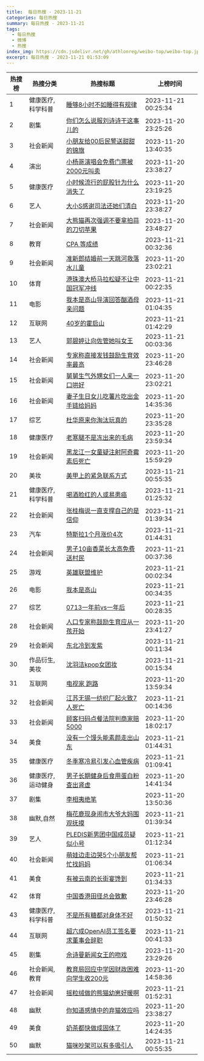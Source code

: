 ```yaml
---
title:  每日热搜 - 2023-11-21
categories: 每日热搜
summary: 每日热搜 - 2023-11-21
tags:
  - 每日热搜
  - 微博
  - 热搜
index_img: https://cdn.jsdelivr.net/gh/athlonreg/weibo-top/weibo-top.jpeg
excerpt: 每日热搜 - 2023-11-21 01:53:09
---
```


| 热搜榜 | 热搜分类 | 热搜标题 | 上榜时间 |
| --- | --- | --- | --- |
| 1 | 健康医疗,科学科普 | [睡够8小时不如睡得有规律](https://s.weibo.com/weibo%3Fq%3D%2523%E7%9D%A1%E5%A4%9F8%E5%B0%8F%E6%97%B6%E4%B8%8D%E5%A6%82%E7%9D%A1%E5%BE%97%E6%9C%89%E8%A7%84%E5%BE%8B%2523) | 2023-11-21 00:25:34 | 
| 2 | 剧集 | [你们怎么说服刘诗诗干这事儿的](https://s.weibo.com/weibo%3Fq%3D%2523%E4%BD%A0%E4%BB%AC%E6%80%8E%E4%B9%88%E8%AF%B4%E6%9C%8D%E5%88%98%E8%AF%97%E8%AF%97%E5%B9%B2%E8%BF%99%E4%BA%8B%E5%84%BF%E7%9A%84%2523) | 2023-11-20 23:25:26 | 
| 3 | 社会新闻 | [小朋友给00后民警送甜甜的锦旗](https://s.weibo.com/weibo%3Fq%3D%2523%E5%B0%8F%E6%9C%8B%E5%8F%8B%E7%BB%9900%E5%90%8E%E6%B0%91%E8%AD%A6%E9%80%81%E7%94%9C%E7%94%9C%E7%9A%84%E9%94%A6%E6%97%97%2523) | 2023-11-20 13:40:35 | 
| 4 | 演出 | [小杨哥演唱会免费门票被2000元叫卖](https://s.weibo.com/weibo%3Fq%3D%2523%E5%B0%8F%E6%9D%A8%E5%93%A5%E6%BC%94%E5%94%B1%E4%BC%9A%E5%85%8D%E8%B4%B9%E9%97%A8%E7%A5%A8%E8%A2%AB2000%E5%85%83%E5%8F%AB%E5%8D%96%2523) | 2023-11-20 23:38:27 | 
| 5 | 健康医疗 | [小时候流行的屁股针为什么消失了](https://s.weibo.com/weibo%3Fq%3D%2523%E5%B0%8F%E6%97%B6%E5%80%99%E6%B5%81%E8%A1%8C%E7%9A%84%E5%B1%81%E8%82%A1%E9%92%88%E4%B8%BA%E4%BB%80%E4%B9%88%E6%B6%88%E5%A4%B1%E4%BA%86%2523) | 2023-11-20 23:19:25 | 
| 6 | 艺人 | [大小S感谢司法还她们清白](https://s.weibo.com/weibo%3Fq%3D%2523%E5%A4%A7%E5%B0%8FS%E6%84%9F%E8%B0%A2%E5%8F%B8%E6%B3%95%E8%BF%98%E5%A5%B9%E4%BB%AC%E6%B8%85%E7%99%BD%2523) | 2023-11-20 23:38:27 | 
| 7 | 社会新闻 | [大熊猫再次强调不要拿拍蒜的刀切苹果](https://s.weibo.com/weibo%3Fq%3D%2523%E5%A4%A7%E7%86%8A%E7%8C%AB%E5%86%8D%E6%AC%A1%E5%BC%BA%E8%B0%83%E4%B8%8D%E8%A6%81%E6%8B%BF%E6%8B%8D%E8%92%9C%E7%9A%84%E5%88%80%E5%88%87%E8%8B%B9%E6%9E%9C%2523) | 2023-11-20 23:48:27 | 
| 8 | 教育 | [CPA 等成绩](https://s.weibo.com/weibo%3Fq%3D%2523CPA%20%E7%AD%89%E6%88%90%E7%BB%A9%2523) | 2023-11-21 00:32:36 | 
| 9 | 社会新闻 | [准新郎结婚前一天跳河救落水儿童](https://s.weibo.com/weibo%3Fq%3D%2523%E5%87%86%E6%96%B0%E9%83%8E%E7%BB%93%E5%A9%9A%E5%89%8D%E4%B8%80%E5%A4%A9%E8%B7%B3%E6%B2%B3%E6%95%91%E8%90%BD%E6%B0%B4%E5%84%BF%E7%AB%A5%2523) | 2023-11-20 23:02:21 | 
| 10 | 体育 | [港珠澳大桥马拉松疑不让中国冠军冲线](https://s.weibo.com/weibo%3Fq%3D%2523%E6%B8%AF%E7%8F%A0%E6%BE%B3%E5%A4%A7%E6%A1%A5%E9%A9%AC%E6%8B%89%E6%9D%BE%E7%96%91%E4%B8%8D%E8%AE%A9%E4%B8%AD%E5%9B%BD%E5%86%A0%E5%86%9B%E5%86%B2%E7%BA%BF%2523) | 2023-11-21 00:22:35 | 
| 11 | 电影 | [我本是高山导演回答酗酒母亲问题](https://s.weibo.com/weibo%3Fq%3D%2523%E6%88%91%E6%9C%AC%E6%98%AF%E9%AB%98%E5%B1%B1%E5%AF%BC%E6%BC%94%E5%9B%9E%E7%AD%94%E9%85%97%E9%85%92%E6%AF%8D%E4%BA%B2%E9%97%AE%E9%A2%98%2523) | 2023-11-21 01:04:35 | 
| 12 | 互联网 | [40岁的霍启山](https://s.weibo.com/weibo%3Fq%3D%252340%E5%B2%81%E7%9A%84%E9%9C%8D%E5%90%AF%E5%B1%B1%2523) | 2023-11-21 01:42:29 | 
| 13 | 艺人 | [郭碧婷让向佐管她叫女王](https://s.weibo.com/weibo%3Fq%3D%2523%E9%83%AD%E7%A2%A7%E5%A9%B7%E8%AE%A9%E5%90%91%E4%BD%90%E7%AE%A1%E5%A5%B9%E5%8F%AB%E5%A5%B3%E7%8E%8B%2523) | 2023-11-21 00:03:36 | 
| 14 | 社会新闻 | [专家称直接发钱鼓励生育效率最高](https://s.weibo.com/weibo%3Fq%3D%2523%E4%B8%93%E5%AE%B6%E7%A7%B0%E7%9B%B4%E6%8E%A5%E5%8F%91%E9%92%B1%E9%BC%93%E5%8A%B1%E7%94%9F%E8%82%B2%E6%95%88%E7%8E%87%E6%9C%80%E9%AB%98%2523) | 2023-11-20 23:46:28 | 
| 15 | 社会新闻 | [舅舅生气外甥女们一人亲一口哄好](https://s.weibo.com/weibo%3Fq%3D%2523%E8%88%85%E8%88%85%E7%94%9F%E6%B0%94%E5%A4%96%E7%94%A5%E5%A5%B3%E4%BB%AC%E4%B8%80%E4%BA%BA%E4%BA%B2%E4%B8%80%E5%8F%A3%E5%93%84%E5%A5%BD%2523) | 2023-11-20 23:02:21 | 
| 16 | 社会新闻 | [妻子生日女儿吃薯片吃出金手链给妈妈](https://s.weibo.com/weibo%3Fq%3D%2523%E5%A6%BB%E5%AD%90%E7%94%9F%E6%97%A5%E5%A5%B3%E5%84%BF%E5%90%83%E8%96%AF%E7%89%87%E5%90%83%E5%87%BA%E9%87%91%E6%89%8B%E9%93%BE%E7%BB%99%E5%A6%88%E5%A6%88%2523) | 2023-11-20 14:35:36 | 
| 17 | 综艺 | [杜华原来你淘汰玩真的](https://s.weibo.com/weibo%3Fq%3D%2523%E6%9D%9C%E5%8D%8E%E5%8E%9F%E6%9D%A5%E4%BD%A0%E6%B7%98%E6%B1%B0%E7%8E%A9%E7%9C%9F%E7%9A%84%2523) | 2023-11-20 23:35:28 | 
| 18 | 健康医疗 | [老寒腿不是冻出来的毛病](https://s.weibo.com/weibo%3Fq%3D%2523%E8%80%81%E5%AF%92%E8%85%BF%E4%B8%8D%E6%98%AF%E5%86%BB%E5%87%BA%E6%9D%A5%E7%9A%84%E6%AF%9B%E7%97%85%2523) | 2023-11-20 23:59:34 | 
| 19 | 社会新闻 | [黑龙江一女童疑注射阿奇霉素后死亡](https://s.weibo.com/weibo%3Fq%3D%2523%E9%BB%91%E9%BE%99%E6%B1%9F%E4%B8%80%E5%A5%B3%E7%AB%A5%E7%96%91%E6%B3%A8%E5%B0%84%E9%98%BF%E5%A5%87%E9%9C%89%E7%B4%A0%E5%90%8E%E6%AD%BB%E4%BA%A1%2523) | 2023-11-20 15:59:29 | 
| 20 | 美妆 | [美甲上的紧急联系方式](https://s.weibo.com/weibo%3Fq%3D%2523%E7%BE%8E%E7%94%B2%E4%B8%8A%E7%9A%84%E7%B4%A7%E6%80%A5%E8%81%94%E7%B3%BB%E6%96%B9%E5%BC%8F%2523) | 2023-11-21 00:55:35 | 
| 21 | 健康医疗,科学科普 | [喝酒脸红的人或易患癌](https://s.weibo.com/weibo%3Fq%3D%2523%E5%96%9D%E9%85%92%E8%84%B8%E7%BA%A2%E7%9A%84%E4%BA%BA%E6%88%96%E6%98%93%E6%82%A3%E7%99%8C%2523) | 2023-11-21 01:25:32 | 
| 22 | 社会新闻 | [张桂梅说一直支撑自己的是信仰](https://s.weibo.com/weibo%3Fq%3D%2523%E5%BC%A0%E6%A1%82%E6%A2%85%E8%AF%B4%E4%B8%80%E7%9B%B4%E6%94%AF%E6%92%91%E8%87%AA%E5%B7%B1%E7%9A%84%E6%98%AF%E4%BF%A1%E4%BB%B0%2523) | 2023-11-21 01:39:34 | 
| 23 | 汽车 | [特斯拉1个月涨价4次](https://s.weibo.com/weibo%3Fq%3D%2523%E7%89%B9%E6%96%AF%E6%8B%891%E4%B8%AA%E6%9C%88%E6%B6%A8%E4%BB%B74%E6%AC%A1%2523) | 2023-11-21 01:44:31 | 
| 24 | 社会新闻 | [男子10亩香菜长太高免费送村民](https://s.weibo.com/weibo%3Fq%3D%2523%E7%94%B7%E5%AD%9010%E4%BA%A9%E9%A6%99%E8%8F%9C%E9%95%BF%E5%A4%AA%E9%AB%98%E5%85%8D%E8%B4%B9%E9%80%81%E6%9D%91%E6%B0%91%2523) | 2023-11-21 00:37:36 | 
| 25 | 游戏 | [英雄联盟维护](https://s.weibo.com/weibo%3Fq%3D%2523%E8%8B%B1%E9%9B%84%E8%81%94%E7%9B%9F%E7%BB%B4%E6%8A%A4%2523) | 2023-11-21 00:02:34 | 
| 26 | 电影 | [我本是高山](https://s.weibo.com/weibo%3Fq%3D%2523%E6%88%91%E6%9C%AC%E6%98%AF%E9%AB%98%E5%B1%B1%2523) | 2023-11-21 00:34:35 | 
| 27 | 综艺 | [0713一年前vs一年后](https://s.weibo.com/weibo%3Fq%3D%25230713%E4%B8%80%E5%B9%B4%E5%89%8Dvs%E4%B8%80%E5%B9%B4%E5%90%8E%2523) | 2023-11-21 00:28:35 | 
| 28 | 社会新闻 | [人口专家称鼓励生育应从一孩开始](https://s.weibo.com/weibo%3Fq%3D%2523%E4%BA%BA%E5%8F%A3%E4%B8%93%E5%AE%B6%E7%A7%B0%E9%BC%93%E5%8A%B1%E7%94%9F%E8%82%B2%E5%BA%94%E4%BB%8E%E4%B8%80%E5%AD%A9%E5%BC%80%E5%A7%8B%2523) | 2023-11-20 23:41:27 | 
| 29 | 社会新闻 | [东北冷到发紫](https://s.weibo.com/weibo%3Fq%3D%2523%E4%B8%9C%E5%8C%97%E5%86%B7%E5%88%B0%E5%8F%91%E7%B4%AB%2523) | 2023-11-21 00:11:34 | 
| 30 | 作品衍生,美妆 | [沈羽洁kpop女团妆](https://s.weibo.com/weibo%3Fq%3D%2523%E6%B2%88%E7%BE%BD%E6%B4%81kpop%E5%A5%B3%E5%9B%A2%E5%A6%86%2523) | 2023-11-21 00:15:34 | 
| 31 | 互联网 | [电视家 跑路](https://s.weibo.com/weibo%3Fq%3D%2523%E7%94%B5%E8%A7%86%E5%AE%B6%20%E8%B7%91%E8%B7%AF%2523) | 2023-11-20 13:59:34 | 
| 32 | 社会新闻 | [江苏无锡一纺织厂起火致7人死亡](https://s.weibo.com/weibo%3Fq%3D%2523%E6%B1%9F%E8%8B%8F%E6%97%A0%E9%94%A1%E4%B8%80%E7%BA%BA%E7%BB%87%E5%8E%82%E8%B5%B7%E7%81%AB%E8%87%B47%E4%BA%BA%E6%AD%BB%E4%BA%A1%2523) | 2023-11-21 00:14:36 | 
| 33 | 社会新闻 | [顾客扫码点餐法院判商家赔5000](https://s.weibo.com/weibo%3Fq%3D%2523%E9%A1%BE%E5%AE%A2%E6%89%AB%E7%A0%81%E7%82%B9%E9%A4%90%E6%B3%95%E9%99%A2%E5%88%A4%E5%95%86%E5%AE%B6%E8%B5%945000%2523) | 2023-11-20 18:02:17 | 
| 34 | 美食 | [没有一个馒头能素颜走出山东](https://s.weibo.com/weibo%3Fq%3D%2523%E6%B2%A1%E6%9C%89%E4%B8%80%E4%B8%AA%E9%A6%92%E5%A4%B4%E8%83%BD%E7%B4%A0%E9%A2%9C%E8%B5%B0%E5%87%BA%E5%B1%B1%E4%B8%9C%2523) | 2023-11-21 01:44:31 | 
| 35 | 健康医疗 | [冬季寒冷易引发心血管疾病](https://s.weibo.com/weibo%3Fq%3D%2523%E5%86%AC%E5%AD%A3%E5%AF%92%E5%86%B7%E6%98%93%E5%BC%95%E5%8F%91%E5%BF%83%E8%A1%80%E7%AE%A1%E7%96%BE%E7%97%85%2523) | 2023-11-21 01:09:41 | 
| 36 | 健康医疗,运动健身 | [男子长期健身后食用蛋白粉查出肾虚](https://s.weibo.com/weibo%3Fq%3D%2523%E7%94%B7%E5%AD%90%E9%95%BF%E6%9C%9F%E5%81%A5%E8%BA%AB%E5%90%8E%E9%A3%9F%E7%94%A8%E8%9B%8B%E7%99%BD%E7%B2%89%E6%9F%A5%E5%87%BA%E8%82%BE%E8%99%9A%2523) | 2023-11-20 14:41:34 | 
| 37 | 剧集 | [李相夷绝笔](https://s.weibo.com/weibo%3Fq%3D%2523%E6%9D%8E%E7%9B%B8%E5%A4%B7%E7%BB%9D%E7%AC%94%2523) | 2023-11-20 13:50:36 | 
| 38 | 幽默,自然 | [梅花鹿现身闹市大爷大妈围观抚摸](https://s.weibo.com/weibo%3Fq%3D%2523%E6%A2%85%E8%8A%B1%E9%B9%BF%E7%8E%B0%E8%BA%AB%E9%97%B9%E5%B8%82%E5%A4%A7%E7%88%B7%E5%A4%A7%E5%A6%88%E5%9B%B4%E8%A7%82%E6%8A%9A%E6%91%B8%2523) | 2023-11-21 01:39:34 | 
| 39 | 艺人 | [PLEDIS新男团中国成员疑似小号](https://s.weibo.com/weibo%3Fq%3D%2523PLEDIS%E6%96%B0%E7%94%B7%E5%9B%A2%E4%B8%AD%E5%9B%BD%E6%88%90%E5%91%98%E7%96%91%E4%BC%BC%E5%B0%8F%E5%8F%B7%2523) | 2023-11-21 01:12:34 | 
| 40 | 社会新闻 | [萌娃边走边哭5个小朋友帮忙找妈妈](https://s.weibo.com/weibo%3Fq%3D%2523%E8%90%8C%E5%A8%83%E8%BE%B9%E8%B5%B0%E8%BE%B9%E5%93%AD5%E4%B8%AA%E5%B0%8F%E6%9C%8B%E5%8F%8B%E5%B8%AE%E5%BF%99%E6%89%BE%E5%A6%88%E5%A6%88%2523) | 2023-11-21 01:06:34 | 
| 41 | 美食 | [有被云南的长街宴馋到](https://s.weibo.com/weibo%3Fq%3D%2523%E6%9C%89%E8%A2%AB%E4%BA%91%E5%8D%97%E7%9A%84%E9%95%BF%E8%A1%97%E5%AE%B4%E9%A6%8B%E5%88%B0%2523) | 2023-11-21 01:34:33 | 
| 42 | 体育 | [中国香港田径总会致歉](https://s.weibo.com/weibo%3Fq%3D%2523%E4%B8%AD%E5%9B%BD%E9%A6%99%E6%B8%AF%E7%94%B0%E5%BE%84%E6%80%BB%E4%BC%9A%E8%87%B4%E6%AD%89%2523) | 2023-11-20 23:46:28 | 
| 43 | 健康医疗,科学科普 | [不是所有糖都对身体不好](https://s.weibo.com/weibo%3Fq%3D%2523%E4%B8%8D%E6%98%AF%E6%89%80%E6%9C%89%E7%B3%96%E9%83%BD%E5%AF%B9%E8%BA%AB%E4%BD%93%E4%B8%8D%E5%A5%BD%2523) | 2023-11-21 01:50:32 | 
| 44 | 互联网 | [超六成OpenAI员工签名要求董事会辞职](https://s.weibo.com/weibo%3Fq%3D%2523%E8%B6%85%E5%85%AD%E6%88%90OpenAI%E5%91%98%E5%B7%A5%E7%AD%BE%E5%90%8D%E8%A6%81%E6%B1%82%E8%91%A3%E4%BA%8B%E4%BC%9A%E8%BE%9E%E8%81%8C%2523) | 2023-11-21 00:41:33 | 
| 45 | 剧集 | [佘诗曼新闻女王的吻戏](https://s.weibo.com/weibo%3Fq%3D%2523%E4%BD%98%E8%AF%97%E6%9B%BC%E6%96%B0%E9%97%BB%E5%A5%B3%E7%8E%8B%E7%9A%84%E5%90%BB%E6%88%8F%2523) | 2023-11-20 23:29:26 | 
| 46 | 社会新闻,教育 | [教育局回应中学因财政困难向学生收200元](https://s.weibo.com/weibo%3Fq%3D%2523%E6%95%99%E8%82%B2%E5%B1%80%E5%9B%9E%E5%BA%94%E4%B8%AD%E5%AD%A6%E5%9B%A0%E8%B4%A2%E6%94%BF%E5%9B%B0%E9%9A%BE%E5%90%91%E5%AD%A6%E7%94%9F%E6%94%B6200%E5%85%83%2523) | 2023-11-20 14:58:36 | 
| 47 | 社会新闻 | [摇粒绒做的熊猫幼崽好暖啊](https://s.weibo.com/weibo%3Fq%3D%2523%E6%91%87%E7%B2%92%E7%BB%92%E5%81%9A%E7%9A%84%E7%86%8A%E7%8C%AB%E5%B9%BC%E5%B4%BD%E5%A5%BD%E6%9A%96%E5%95%8A%2523) | 2023-11-21 01:52:31 | 
| 48 | 幽默 | [你知道感情中的弃猫效应吗](https://s.weibo.com/weibo%3Fq%3D%2523%E4%BD%A0%E7%9F%A5%E9%81%93%E6%84%9F%E6%83%85%E4%B8%AD%E7%9A%84%E5%BC%83%E7%8C%AB%E6%95%88%E5%BA%94%E5%90%97%2523) | 2023-11-20 23:38:27 | 
| 49 | 美食 | [奶茶都快做成固体了](https://s.weibo.com/weibo%3Fq%3D%2523%E5%A5%B6%E8%8C%B6%E9%83%BD%E5%BF%AB%E5%81%9A%E6%88%90%E5%9B%BA%E4%BD%93%E4%BA%86%2523) | 2023-11-20 14:24:35 | 
| 50 | 幽默 | [猫咪吵架可以有多吸引人](https://s.weibo.com/weibo%3Fq%3D%2523%E7%8C%AB%E5%92%AA%E5%90%B5%E6%9E%B6%E5%8F%AF%E4%BB%A5%E6%9C%89%E5%A4%9A%E5%90%B8%E5%BC%95%E4%BA%BA%2523) | 2023-11-21 00:55:35 | 
